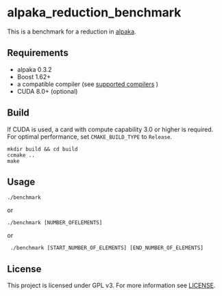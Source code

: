 # alpaka_reduction_benchmark
This is a benchmark for a reduction in [alpaka](https://github.com/ComputationalRadiationPhysics/alpaka).

## Requirements

* alpaka 0.3.2
* Boost 1.62+
* a compatible compiler (see [supported compilers](https://github.com/ComputationalRadiationPhysics/alpaka/blob/develop/README.md#supported-compilers) )
* CUDA 8.0+ (optional)

## Build

If CUDA is used, a card with compute capability 3.0 or higher is required. For optimal performance, set ```CMAKE_BUILD_TYPE``` to ```Release```. 

```
mkdir build && cd build
ccmake ..
make 
```

## Usage

```./benchmark```

or

```./benchmark [NUMBER_OFELEMENTS]```

or

``` ./benchmark [START_NUMBER_OF_ELEMENTS] [END_NUMBER_OF_ELEMENTS]```

## License

This project is licensed under GPL v3. For more information see [LICENSE](./LICENSE). 
